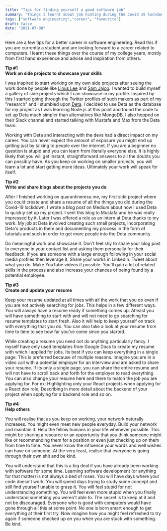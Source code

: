 ```yaml
---
title: "Tips for finding yourself a good software job"
summary: "Things I learnt about job hunting during the Covid 19 lockdown when I taught myself web development and landed an internship"
tags: ["software engineering","career", "favourite"]
draft: false
date: "2021-07-08"
---
```


Here are a few tips for a better career in software engineering. Read this if you are currently a student and are looking forward to a career related to computers. I learnt these things over the course of my college years, mostly from first hand experience and advise and inspiration from others.

**Tip #1** <br/>
**Work on side projects to showcase your skills**

I was inspired to start working on my own side projects after seeing the work done by people like [Linus Lee](https://twitter.com/thesephist) and [Sam Jajoo](https://twitter.com/jajoosam). I wanted to build myself a gallery of side projects which I can showcase in my profile. Inspired by this I started going through the Twitter profiles of such makers as part of my "research" and I stumbled upon [Deta](https://deta.sh). I decided to use Deta as the database for my project as I was learning Node.js at this point and found the code to set up Deta much simpler than alternatives like MongoDB. I also hopped on their Slack channel and started talking with Mustafa and Max from the Deta team.

Working with Deta and interacting with the devs had a direct impact on my career. You can never expect the amount of exposure you might end up getting just by talking to people over the internet. If you are a beginner no question is stupid and you can learn from literally everyone else. It is highly likely that you will get instant, straightforward answers to all the doubts you can possibly have. As you keep on working on smaller projects, you will learn a lot and start getting more ideas. Ultimately your work will speak for itself.

**Tip #2** <br/>
**Write and share blogs about the projects you do**

After I finished working on quarantineresu.me, my first side project where you could create and share a resume of all the things you did during the Covid-19 lockdown, I wrote a blog post on Medium about how I used Deta to quickly set up my project. I sent this blog to Mustafa and he was really impressed by it. Later I was offered a role as an intern at Deta thanks to my work. My job at Deta involved creating such small projects, incorporating Deta's products in them and documenting my process in the form of tutorials and such in order to get more people into the Deta community.

Do meaningful work and showcase it. Don't feel shy to share your blog post to everyone in your contact list and asking them personally for their feedback. If you are someone with a large enough following in your social media profiles then leverage it. Share your works in LinkedIn. Tweet about what you do. Make YouTube videos if possible. You'll gain a lot of related skills in the process and also increase your chances of being found by a potential employee.

**Tip #3** <br/>
**Create and update your resume**

Keep your resume updated at all times with all the work that you do even if you are not actively searching for jobs. This helps in a few different ways. You will always have a resume ready if something comes up. Atleast you will have something to start with and will not need to go searching for resume templates to start fresh. Also it will help to keep yourself on track with everything that you do. You can also take a look at your resume from time to time to see how far you've come since you started.

While creating a resume you need not do anything particularly fancy. I myself have only used templates from Google Docs to create my resume with which I applied for jobs. Its best if you can keep everything in a single page. This is preferred because of multiple reasons. Imagine you are in a video call with a potential employer for an interview and are asked to share your resume. If its only a single page, you can share the entire resume and will not have to scroll back and forth for the employer to read everything. You can also change your resume here and there to match the job you are applying for. For ex: Highlighting only your React projects when applying for a React dev role, Describing in more detail about the backend of your project when applying for a backend role and so on.

**Tip #4** <br/>
**Help others**

You will realise that as you keep on working, your network naturally increases. You might even meet new people everyday. Build your network and maintain it. Help the fellow humans in your life whenever possible. This might be sharing a resource or an opportunity that you think someone might like or recommending them for a position or even just checking up on them from time to time. You never know the influence your words and well wishes can have on someone. At the very least, realise that everyone is going through their own shit and be kind.

You will understand that this is a big deal if you have already been working with software for some time. Learning software development (or anything for that matter) is not always a bed of roses. You will have days where your code doesn't work. You will spend days trying to study some concept and still find yourself unable to grasp it. You will feel stupid for not understanding something. You will feel even more stupid when you finally understand something you weren't able to. The secret is to keep at it and not be discouraged. Everyone who is good with computers would have gone through all this at some point. No one is born smart enough to get everything at their first try. Now imagine how you might feel refreshed to try again if someone checked up on you when you are stuck with something. Be kind.

